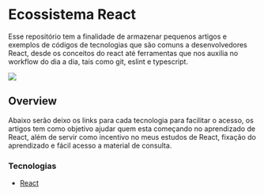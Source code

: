 <!-- > [Documentação Oficial - Introdução aos Hooks](https://pt-br.reactjs.org/docs/hooks-intro.html) | [API de Referência dos Hooks](https://pt-br.reactjs.org/docs/hooks-reference.html#basic-hooks)

> Veja também: [Aprendendo React - The Roadmap!](https://dev.to/nascimento_/apredendo-react-the-roadmap-5fii)

> <sub> *Este post tem como objetivo ajudar quem esta começando no aprendizado de React, além de servir como incentivo no meus estudos de React criando outros posts pra fixação do aprendizado.* </sub>


<h4> <em> Me Sigam :) </em> </h4>
[linkedin](https://www.linkedin.com/in/nascimento-dev-io/) | [github](https://github.com/nascimento-dev-io) -->

# Ecossistema React

Esse repositório tem a finalidade de armazenar pequenos artigos e exemplos de códigos de tecnologias que são comuns a desenvolvedores React, desde os conceitos do react até ferramentas que nos auxilia no workflow do dia a dia, tais como git, eslint e typescript.

<img src="https://ik.imagekit.io/Nscmnt/react-banner_UwzBT3SvI.jpeg?ik-sdk-version=javascript-1.4.3&updatedAt=1652363370443">

## Overview
Abaixo serão deixo os links para cada tecnologia para facilitar o acesso, os artigos tem como objetivo ajudar quem esta começando no aprendizado de React, além de servir como incentivo no meus estudos de React, fixação do aprendizado e fácil acesso a material de consulta.

### Tecnologias
- [React](./react/)
